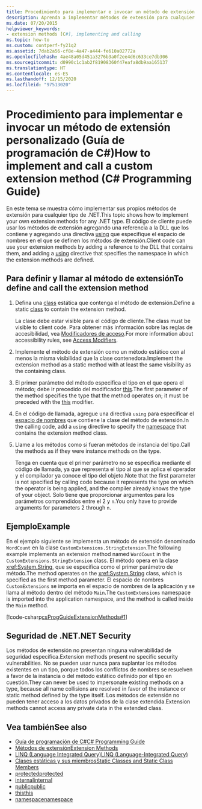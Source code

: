 ```yaml
---
title: Procedimiento para implementar e invocar un método de extensión personalizado - Guía de programación de C#
description: Aprenda a implementar métodos de extensión para cualquier tipo de .NET. El código de cliente puede usar los métodos mediante la incorporación de una referencia a un archivo DLL y la adición de una directiva using.
ms.date: 07/20/2015
helpviewer_keywords:
- extension methods [C#], implementing and calling
ms.topic: how-to
ms.custom: contperf-fy21q2
ms.assetid: 7dab2a56-cf8e-4a47-a444-fe610a02772a
ms.openlocfilehash: 4ae48a05d451a3276b3a0f2ee4d6c633ce7db306
ms.sourcegitcommit: d0990c1c1ab2f81908360f47eafa8db9aa165137
ms.translationtype: HT
ms.contentlocale: es-ES
ms.lasthandoff: 12/15/2020
ms.locfileid: "97513020"
---
```

# <a name="how-to-implement-and-call-a-custom-extension-method-c-programming-guide"></a><span data-ttu-id="87b03-104">Procedimiento para implementar e invocar un método de extensión personalizado (Guía de programación de C#)</span><span class="sxs-lookup"><span data-stu-id="87b03-104">How to implement and call a custom extension method (C# Programming Guide)</span></span>

<span data-ttu-id="87b03-105">En este tema se muestra cómo implementar sus propios métodos de extensión para cualquier tipo de .NET.</span><span class="sxs-lookup"><span data-stu-id="87b03-105">This topic shows how to implement your own extension methods for any .NET type.</span></span> <span data-ttu-id="87b03-106">El código de cliente puede usar los métodos de extensión agregando una referencia a la DLL que los contiene y agregando una directiva [using](../../language-reference/keywords/using-directive.md) que especifique el espacio de nombres en el que se definen los métodos de extensión.</span><span class="sxs-lookup"><span data-stu-id="87b03-106">Client code can use your extension methods by adding a reference to the DLL that contains them, and adding a [using](../../language-reference/keywords/using-directive.md) directive that specifies the namespace in which the extension methods are defined.</span></span>  
  
## <a name="to-define-and-call-the-extension-method"></a><span data-ttu-id="87b03-107">Para definir y llamar al método de extensión</span><span class="sxs-lookup"><span data-stu-id="87b03-107">To define and call the extension method</span></span>  
  
1. <span data-ttu-id="87b03-108">Defina una [class](./static-classes-and-static-class-members.md) estática que contenga el método de extensión.</span><span class="sxs-lookup"><span data-stu-id="87b03-108">Define a static [class](./static-classes-and-static-class-members.md) to contain the extension method.</span></span>  
  
     <span data-ttu-id="87b03-109">La clase debe estar visible para el código de cliente.</span><span class="sxs-lookup"><span data-stu-id="87b03-109">The class must be visible to client code.</span></span> <span data-ttu-id="87b03-110">Para obtener más información sobre las reglas de accesibilidad, vea [Modificadores de acceso](./access-modifiers.md).</span><span class="sxs-lookup"><span data-stu-id="87b03-110">For more information about accessibility rules, see [Access Modifiers](./access-modifiers.md).</span></span>  
  
2. <span data-ttu-id="87b03-111">Implemente el método de extensión como un método estático con al menos la misma visibilidad que la clase contenedora.</span><span class="sxs-lookup"><span data-stu-id="87b03-111">Implement the extension method as a static method with at least the same visibility as the containing class.</span></span>  
  
3. <span data-ttu-id="87b03-112">El primer parámetro del método especifica el tipo en el que opera el método; debe ir precedido del modificador [this](../../language-reference/keywords/this.md).</span><span class="sxs-lookup"><span data-stu-id="87b03-112">The first parameter of the method specifies the type that the method operates on; it must be preceded with the [this](../../language-reference/keywords/this.md) modifier.</span></span>  
  
4. <span data-ttu-id="87b03-113">En el código de llamada, agregue una directiva `using` para especificar el [espacio de nombres](../../language-reference/keywords/namespace.md) que contiene la clase del método de extensión.</span><span class="sxs-lookup"><span data-stu-id="87b03-113">In the calling code, add a `using` directive to specify the [namespace](../../language-reference/keywords/namespace.md) that contains the extension method class.</span></span>  
  
5. <span data-ttu-id="87b03-114">Llame a los métodos como si fueran métodos de instancia del tipo.</span><span class="sxs-lookup"><span data-stu-id="87b03-114">Call the methods as if they were instance methods on the type.</span></span>  
  
     <span data-ttu-id="87b03-115">Tenga en cuenta que el primer parámetro no se especifica mediante el código de llamada, ya que representa el tipo al que se aplica el operador y el compilador ya conoce el tipo del objeto.</span><span class="sxs-lookup"><span data-stu-id="87b03-115">Note that the first parameter is not specified by calling code because it represents the type on which the operator is being applied, and the compiler already knows the type of your object.</span></span> <span data-ttu-id="87b03-116">Solo tiene que proporcionar argumentos para los parámetros comprendidos entre el 2 y `n`.</span><span class="sxs-lookup"><span data-stu-id="87b03-116">You only have to provide arguments for parameters 2 through `n`.</span></span>  
  
## <a name="example"></a><span data-ttu-id="87b03-117">Ejemplo</span><span class="sxs-lookup"><span data-stu-id="87b03-117">Example</span></span>  

 <span data-ttu-id="87b03-118">En el ejemplo siguiente se implementa un método de extensión denominado `WordCount` en la clase `CustomExtensions.StringExtension`.</span><span class="sxs-lookup"><span data-stu-id="87b03-118">The following example implements an extension method named `WordCount` in the `CustomExtensions.StringExtension` class.</span></span> <span data-ttu-id="87b03-119">El método opera en la clase <xref:System.String>, que se especifica como el primer parámetro de método.</span><span class="sxs-lookup"><span data-stu-id="87b03-119">The method operates on the <xref:System.String> class, which is specified as the first method parameter.</span></span> <span data-ttu-id="87b03-120">El espacio de nombres `CustomExtensions` se importa en el espacio de nombres de la aplicación y se llama al método dentro del método `Main`.</span><span class="sxs-lookup"><span data-stu-id="87b03-120">The `CustomExtensions` namespace is imported into the application namespace, and the method is called inside the `Main` method.</span></span>  
  
 [!code-csharp[csProgGuideExtensionMethods#1](~/samples/snippets/csharp/VS_Snippets_VBCSharp/csProgGuideExtensionMethods/cs/extensionmethods.cs#1)]  
  
## <a name="net-security"></a><span data-ttu-id="87b03-121">Seguridad de .NET</span><span class="sxs-lookup"><span data-stu-id="87b03-121">.NET Security</span></span>  

 <span data-ttu-id="87b03-122">Los métodos de extensión no presentan ninguna vulnerabilidad de seguridad específica.</span><span class="sxs-lookup"><span data-stu-id="87b03-122">Extension methods present no specific security vulnerabilities.</span></span> <span data-ttu-id="87b03-123">No se pueden usar nunca para suplantar los métodos existentes en un tipo, porque todos los conflictos de nombres se resuelven a favor de la instancia o del método estático definido por el tipo en cuestión.</span><span class="sxs-lookup"><span data-stu-id="87b03-123">They can never be used to impersonate existing methods on a type, because all name collisions are resolved in favor of the instance or static method defined by the type itself.</span></span> <span data-ttu-id="87b03-124">Los métodos de extensión no pueden tener acceso a los datos privados de la clase extendida.</span><span class="sxs-lookup"><span data-stu-id="87b03-124">Extension methods cannot access any private data in the extended class.</span></span>  
  
## <a name="see-also"></a><span data-ttu-id="87b03-125">Vea también</span><span class="sxs-lookup"><span data-stu-id="87b03-125">See also</span></span>

- [<span data-ttu-id="87b03-126">Guía de programación de C#</span><span class="sxs-lookup"><span data-stu-id="87b03-126">C# Programming Guide</span></span>](../index.md)
- [<span data-ttu-id="87b03-127">Métodos de extensión</span><span class="sxs-lookup"><span data-stu-id="87b03-127">Extension Methods</span></span>](./extension-methods.md)
- [<span data-ttu-id="87b03-128">LINQ (Language Integrated Query)</span><span class="sxs-lookup"><span data-stu-id="87b03-128">LINQ (Language-Integrated Query)</span></span>](../../linq/linq-in-csharp.md)
- [<span data-ttu-id="87b03-129">Clases estáticas y sus miembros</span><span class="sxs-lookup"><span data-stu-id="87b03-129">Static Classes and Static Class Members</span></span>](./static-classes-and-static-class-members.md)
- [<span data-ttu-id="87b03-130">protected</span><span class="sxs-lookup"><span data-stu-id="87b03-130">protected</span></span>](../../language-reference/keywords/protected.md)
- [<span data-ttu-id="87b03-131">internal</span><span class="sxs-lookup"><span data-stu-id="87b03-131">internal</span></span>](../../language-reference/keywords/internal.md)
- [<span data-ttu-id="87b03-132">public</span><span class="sxs-lookup"><span data-stu-id="87b03-132">public</span></span>](../../language-reference/keywords/public.md)
- [<span data-ttu-id="87b03-133">this</span><span class="sxs-lookup"><span data-stu-id="87b03-133">this</span></span>](../../language-reference/keywords/this.md)
- [<span data-ttu-id="87b03-134">namespace</span><span class="sxs-lookup"><span data-stu-id="87b03-134">namespace</span></span>](../../language-reference/keywords/namespace.md)

